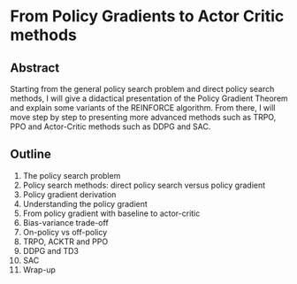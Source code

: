 # From Policy Gradients to Actor Critic methods

## Abstract

Starting from the general policy search problem and direct policy search methods, I will give a didactical presentation of the Policy Gradient Theorem and explain some variants of the REINFORCE algorithm. From there, I will move step by step to presenting more advanced methods such as TRPO, PPO and Actor-Critic methods such as DDPG and SAC. 

## Outline

1. The policy search problem
2. Policy search methods: direct policy search versus policy gradient
3. Policy gradient derivation
4. Understanding the policy gradient
5. From policy gradient with baseline to actor-critic
6. Bias-variance trade-off
7. On-policy vs off-policy
8. TRPO, ACKTR and PPO
9. DDPG and TD3
10. SAC
11. Wrap-up 


